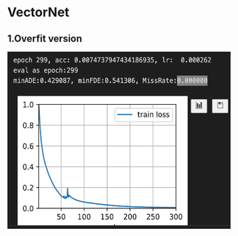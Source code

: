 # VectorNet

## 1.Overfit version
<img src=https://github.com/xilinnancheng/VectorNet/blob/main/overfit_result/loss.png width = "600" height="400"/><br/>  


